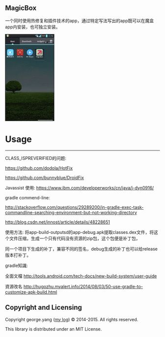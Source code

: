 MagicBox
---

一个同时使用热修复和插件技术的app，通过特定写法写出的app既可以在魔盒app内安装，也可独立安装。

![weiget Effect](./gif/SCR_20160417_225627.gif)


Usage
====


---

CLASS_ISPREVERIFIED的问题:

https://github.com/dodola/HotFix

https://github.com/bunnyblue/DroidFix

Javassist 使用:
https://www.ibm.com/developerworks/cn/java/j-dyn0916/

gradle commend-line:

http://stackoverflow.com/questions/29289200/in-gradle-exec-task-commandline-searching-environment-but-not-working-directory

http://blog.csdn.net/innost/article/details/48228651


使用方法:
将app-build-outputsd的app-debug.apk提取classes.dex文件，将这个文件压缩，生成一个只有代码没有资源的zip包，这个包便是补丁包，

同一个项目下生成的补丁，兼容不同的签名，debug生成的补丁也可以给release版本打补丁。



gradle知識:

全面文檔
http://tools.android.com/tech-docs/new-build-system/user-guide

資源改名
http://hugozhu.myalert.info/2014/08/03/50-use-gradle-to-customize-apk-build.html


Copyright and Licensing
----

Copyright george.yang ([my log](http://blog.csdn.net/u010499721)) © 2014-2015. All rights reserved.

This library is distributed under an MIT License.